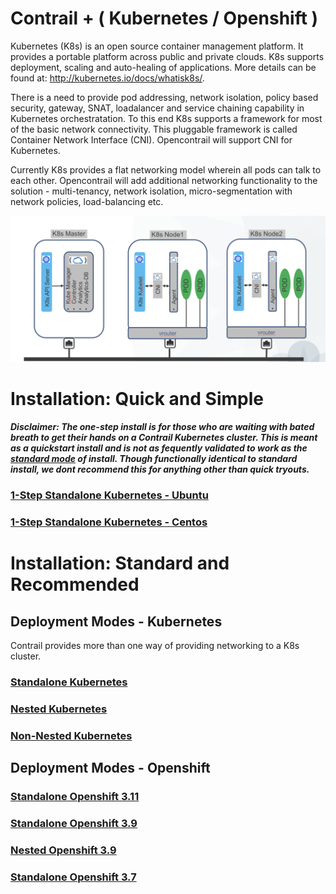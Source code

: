 # Contrail + ( Kubernetes / Openshift )

Kubernetes (K8s) is an open source container management platform. It provides a portable platform across public and private clouds. K8s supports deployment, scaling and auto-healing of applications. More details can be found at: http://kubernetes.io/docs/whatisk8s/. 

There is a need to provide pod addressing, network isolation, policy based security, gateway, SNAT, loadalancer and service chaining capability in Kubernetes orchestratation. To this end K8s supports a framework for most of the basic network connectivity. This pluggable framework is called Container Network Interface (CNI). Opencontrail will support CNI for Kubernetes.

Currently K8s provides a flat networking model wherein all pods can talk to each other. Opencontrail will add additional networking functionality to the solution - multi-tenancy, network isolation, micro-segmentation with network policies, load-balancing etc. 

![Contrail Solution](images/standalone-kubernetes.png)

# Installation: Quick and Simple

***Disclaimer: 
The one-step install is for those who are waiting with bated breath to get their hands on a Contrail
Kubernetes cluster. This is meant as a quickstart install and is not as fequently validated to work
as the [standard mode](https://github.com/Juniper/contrail-kubernetes-docs/blob/master/README.md#installation-standard-and-recommended) of install. Though functionally identical to standard install, we dont recommend
this for anything other than quick tryouts.***

### [1-Step Standalone Kubernetes - Ubuntu](install/kubernetes/standalone-kubernetes-ubuntu.md)
### [1-Step Standalone Kubernetes - Centos](/install/kubernetes/standalone-kubernetes-centos.md)

# Installation: Standard and Recommended

## Deployment Modes - Kubernetes

Contrail provides more than one way of providing networking to a K8s cluster.

### [Standalone Kubernetes](install/kubernetes/standalone-kubernete-ansible.md)
### [Nested Kubernetes](install/kubernetes/nested-kubernetes.md)
### [Non-Nested Kubernetes](install/kubernetes/non-nested-kubernetes.md)

## Deployment Modes - Openshift

### [Standalone Openshift 3.11](install/openshift/3.11/standalone-openshift.md)
### [Standalone Openshift 3.9](install/openshift/3.9/standalone-openshift.md)
### [Nested Openshift 3.9](install/openshift/3.9/nested-mode-openshift.md)
### [Standalone Openshift 3.7](install/openshift/3.7/standalone-openshift.md)
